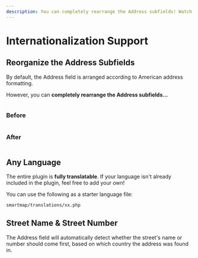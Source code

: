 ```yaml
---
description: You can completely rearrange the Address subfields! Watch the animated GIF for a brief demonstration.
---
```


# Internationalization Support

<update-message/>

## Reorganize the Address Subfields

By default, the Address field is arranged according to American address formatting.

However, you can **completely rearrange the Address subfields...**

<img :src="$withBase('/images/custom-address-field.gif')" class="dropshadow" alt="">

### Before

<img :src="$withBase('/images/before.png')" class="dropshadow" alt="">

### After

<img :src="$withBase('/images/after.png')" class="dropshadow" alt="">

## Any Language

The entire plugin is **fully translatable**. If your language isn't already included in the plugin, feel free to add your own!

You can use the following as a starter language file:

```
smartmap/translations/xx.php
```

## Street Name & Street Number

The Address field will automatically detect whether the street's name or number should come first, based on which country the address was found in.

<img :src="$withBase('/images/main-st.png')" class="dropshadow" alt="">
